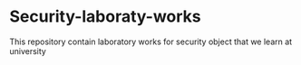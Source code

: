 # Security-laboraty-works
This repository contain laboratory works for security object that we learn at university
